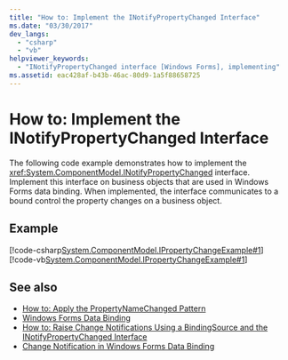 ```yaml
---
title: "How to: Implement the INotifyPropertyChanged Interface"
ms.date: "03/30/2017"
dev_langs: 
  - "csharp"
  - "vb"
helpviewer_keywords: 
  - "INotifyPropertyChanged interface [Windows Forms], implementing"
ms.assetid: eac428af-b43b-46ac-80d9-1a5f88658725
---
```

# How to: Implement the INotifyPropertyChanged Interface
The following code example demonstrates how to implement the <xref:System.ComponentModel.INotifyPropertyChanged> interface. Implement this interface on business objects that are used in Windows Forms data binding. When implemented, the interface  communicates to a bound control the property changes on a business object.  
  
## Example  
 [!code-csharp[System.ComponentModel.IPropertyChangeExample#1](../../../samples/snippets/csharp/VS_Snippets_Winforms/System.ComponentModel.IPropertyChangeExample/CS/Form1.cs#1)]
 [!code-vb[System.ComponentModel.IPropertyChangeExample#1](../../../samples/snippets/visualbasic/VS_Snippets_Winforms/System.ComponentModel.IPropertyChangeExample/VB/Form1.vb#1)]  
  
## See also
- [How to: Apply the PropertyNameChanged Pattern](../../../docs/framework/winforms/how-to-apply-the-propertynamechanged-pattern.md)
- [Windows Forms Data Binding](../../../docs/framework/winforms/windows-forms-data-binding.md)
- [How to: Raise Change Notifications Using a BindingSource and the INotifyPropertyChanged Interface](../../../docs/framework/winforms/controls/raise-change-notifications--bindingsource.md)
- [Change Notification in Windows Forms Data Binding](../../../docs/framework/winforms/change-notification-in-windows-forms-data-binding.md)
